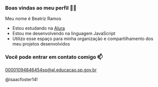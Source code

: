 ### Boas vindas ao meu perfil 💙💙

Meu nome é Beatriz Ramos

- Estou estudando na [Alura](https://www.alura.com.br) 
- Estou me desenvolvendo na linguagem JavaScript
- Utilizo esse espaço para minha organização e compartilhamento dos meu projetos desenvolvidos

### Você pode entrar em contato comigo 📫

00001094846454sp@al.educacao.sp.gov.br

@isaacfoster14!
